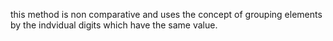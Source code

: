 this method is non comparative and uses the concept of grouping elements
by the indvidual digits which have the same value.
